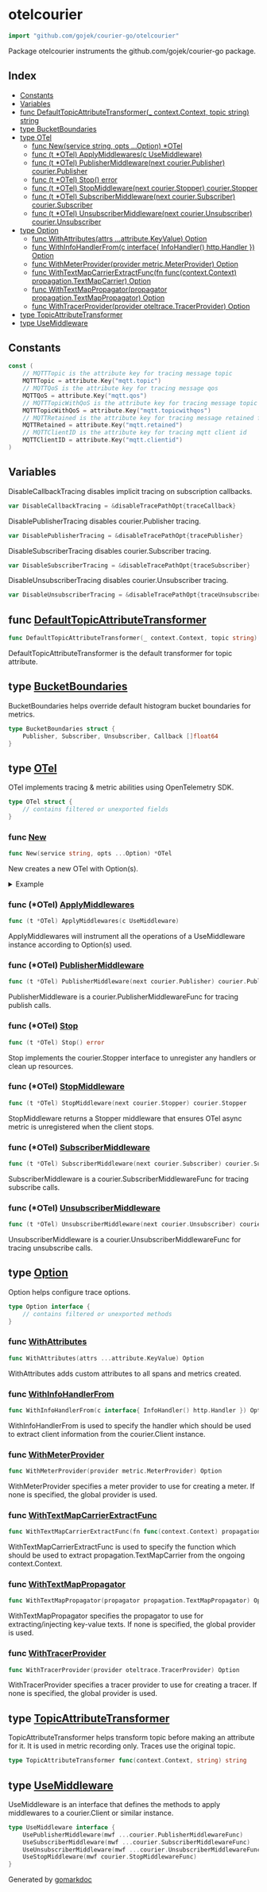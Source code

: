 <!-- Code generated by gomarkdoc. DO NOT EDIT -->

# otelcourier

```go
import "github.com/gojek/courier-go/otelcourier"
```

Package otelcourier instruments the github.com/gojek/courier\-go package.

## Index

- [Constants](#constants)
- [Variables](#variables)
- [func DefaultTopicAttributeTransformer\(\_ context.Context, topic string\) string](#DefaultTopicAttributeTransformer)
- [type BucketBoundaries](#BucketBoundaries)
- [type OTel](#OTel)
  - [func New\(service string, opts ...Option\) \*OTel](#New)
  - [func \(t \*OTel\) ApplyMiddlewares\(c UseMiddleware\)](#OTel.ApplyMiddlewares)
  - [func \(t \*OTel\) PublisherMiddleware\(next courier.Publisher\) courier.Publisher](#OTel.PublisherMiddleware)
  - [func \(t \*OTel\) Stop\(\) error](#OTel.Stop)
  - [func \(t \*OTel\) StopMiddleware\(next courier.Stopper\) courier.Stopper](#OTel.StopMiddleware)
  - [func \(t \*OTel\) SubscriberMiddleware\(next courier.Subscriber\) courier.Subscriber](#OTel.SubscriberMiddleware)
  - [func \(t \*OTel\) UnsubscriberMiddleware\(next courier.Unsubscriber\) courier.Unsubscriber](#OTel.UnsubscriberMiddleware)
- [type Option](#Option)
  - [func WithAttributes\(attrs ...attribute.KeyValue\) Option](#WithAttributes)
  - [func WithInfoHandlerFrom\(c interface\{ InfoHandler\(\) http.Handler \}\) Option](#WithInfoHandlerFrom)
  - [func WithMeterProvider\(provider metric.MeterProvider\) Option](#WithMeterProvider)
  - [func WithTextMapCarrierExtractFunc\(fn func\(context.Context\) propagation.TextMapCarrier\) Option](#WithTextMapCarrierExtractFunc)
  - [func WithTextMapPropagator\(propagator propagation.TextMapPropagator\) Option](#WithTextMapPropagator)
  - [func WithTracerProvider\(provider oteltrace.TracerProvider\) Option](#WithTracerProvider)
- [type TopicAttributeTransformer](#TopicAttributeTransformer)
- [type UseMiddleware](#UseMiddleware)


## Constants

<a name="MQTTTopic"></a>

```go
const (
    // MQTTTopic is the attribute key for tracing message topic
    MQTTTopic = attribute.Key("mqtt.topic")
    // MQTTQoS is the attribute key for tracing message qos
    MQTTQoS = attribute.Key("mqtt.qos")
    // MQTTTopicWithQoS is the attribute key for tracing message topic and qos together
    MQTTTopicWithQoS = attribute.Key("mqtt.topicwithqos")
    // MQTTRetained is the attribute key for tracing message retained flag
    MQTTRetained = attribute.Key("mqtt.retained")
    // MQTTClientID is the attribute key for tracing mqtt client id
    MQTTClientID = attribute.Key("mqtt.clientid")
)
```

## Variables

<a name="DisableCallbackTracing"></a>DisableCallbackTracing disables implicit tracing on subscription callbacks.

```go
var DisableCallbackTracing = &disableTracePathOpt{traceCallback}
```

<a name="DisablePublisherTracing"></a>DisablePublisherTracing disables courier.Publisher tracing.

```go
var DisablePublisherTracing = &disableTracePathOpt{tracePublisher}
```

<a name="DisableSubscriberTracing"></a>DisableSubscriberTracing disables courier.Subscriber tracing.

```go
var DisableSubscriberTracing = &disableTracePathOpt{traceSubscriber}
```

<a name="DisableUnsubscriberTracing"></a>DisableUnsubscriberTracing disables courier.Unsubscriber tracing.

```go
var DisableUnsubscriberTracing = &disableTracePathOpt{traceUnsubscriber}
```

<a name="DefaultTopicAttributeTransformer"></a>
## func [DefaultTopicAttributeTransformer](https://github.com/gojek/courier-go/blob/main/otelcourier/options.go#L69)

```go
func DefaultTopicAttributeTransformer(_ context.Context, topic string) string
```

DefaultTopicAttributeTransformer is the default transformer for topic attribute.

<a name="BucketBoundaries"></a>
## type [BucketBoundaries](https://github.com/gojek/courier-go/blob/main/otelcourier/options.go#L72-L74)

BucketBoundaries helps override default histogram bucket boundaries for metrics.

```go
type BucketBoundaries struct {
    Publisher, Subscriber, Unsubscriber, Callback []float64
}
```

<a name="OTel"></a>
## type [OTel](https://github.com/gojek/courier-go/blob/main/otelcourier/otel.go#L31-L45)

OTel implements tracing & metric abilities using OpenTelemetry SDK.

```go
type OTel struct {
    // contains filtered or unexported fields
}
```

<a name="New"></a>
### func [New](https://github.com/gojek/courier-go/blob/main/otelcourier/otel.go#L48)

```go
func New(service string, opts ...Option) *OTel
```

New creates a new OTel with Option\(s\).

<details><summary>Example</summary>
<p>



```go
tp := trace.NewTracerProvider()
defer tp.Shutdown(context.Background())

exporter, err := prometheus.New(
/* Add a non-default prometheus registry here with `prometheus.WithRegisterer` option, if needed. */
)
if err != nil {
	panic(err)
}
mp := metric.NewMeterProvider(metric.WithReader(exporter))

otel.SetTracerProvider(tp)
otel.SetMeterProvider(mp)
otel.SetTextMapPropagator(&propagation.TraceContext{})

metricLabelMapper := otelcourier.TopicAttributeTransformer(func(ctx context.Context, topic string) string {
	if strings.HasPrefix(topic, "test") {
		return "test"
	}

	return "other"
})

c, _ := courier.NewClient()
otelcourier.New(
	"service-name",
	// Use this to also track active connections.
	otelcourier.WithInfoHandlerFrom(c),
	metricLabelMapper,
).ApplyMiddlewares(c)

if err := c.Start(); err != nil {
	panic(err)
}

ctx, _ := signal.NotifyContext(context.Background(), os.Interrupt, os.Kill)

if err := c.Publish(
	context.Background(), "test-topic", "message", courier.QOSOne); err != nil {
	panic(err)
}

if err := c.Publish(
	context.Background(), "other-topic", "message", courier.QOSOne); err != nil {
	panic(err)
}

// Here, you can expose the metrics at /metrics endpoint for prometheus.DefaultRegisterer.

<-ctx.Done()

c.Stop()
```

</p>
</details>

<a name="OTel.ApplyMiddlewares"></a>
### func \(\*OTel\) [ApplyMiddlewares](https://github.com/gojek/courier-go/blob/main/otelcourier/otel.go#L86)

```go
func (t *OTel) ApplyMiddlewares(c UseMiddleware)
```

ApplyMiddlewares will instrument all the operations of a UseMiddleware instance according to Option\(s\) used.

<a name="OTel.PublisherMiddleware"></a>
### func \(\*OTel\) [PublisherMiddleware](https://github.com/gojek/courier-go/blob/main/otelcourier/publish.go#L23)

```go
func (t *OTel) PublisherMiddleware(next courier.Publisher) courier.Publisher
```

PublisherMiddleware is a courier.PublisherMiddlewareFunc for tracing publish calls.

<a name="OTel.Stop"></a>
### func \(\*OTel\) [Stop](https://github.com/gojek/courier-go/blob/main/otelcourier/stop.go#L6)

```go
func (t *OTel) Stop() error
```

Stop implements the courier.Stopper interface to unregister any handlers or clean up resources.

<a name="OTel.StopMiddleware"></a>
### func \(\*OTel\) [StopMiddleware](https://github.com/gojek/courier-go/blob/main/otelcourier/stop.go#L19)

```go
func (t *OTel) StopMiddleware(next courier.Stopper) courier.Stopper
```

StopMiddleware returns a Stopper middleware that ensures OTel async metric is unregistered when the client stops.

<a name="OTel.SubscriberMiddleware"></a>
### func \(\*OTel\) [SubscriberMiddleware](https://github.com/gojek/courier-go/blob/main/otelcourier/subscribe.go#L43)

```go
func (t *OTel) SubscriberMiddleware(next courier.Subscriber) courier.Subscriber
```

SubscriberMiddleware is a courier.SubscriberMiddlewareFunc for tracing subscribe calls.

<a name="OTel.UnsubscriberMiddleware"></a>
### func \(\*OTel\) [UnsubscriberMiddleware](https://github.com/gojek/courier-go/blob/main/otelcourier/unsubscribe.go#L22)

```go
func (t *OTel) UnsubscriberMiddleware(next courier.Unsubscriber) courier.Unsubscriber
```

UnsubscriberMiddleware is a courier.UnsubscriberMiddlewareFunc for tracing unsubscribe calls.

<a name="Option"></a>
## type [Option](https://github.com/gojek/courier-go/blob/main/otelcourier/options.go#L15)

Option helps configure trace options.

```go
type Option interface {
    // contains filtered or unexported methods
}
```

<a name="WithAttributes"></a>
### func [WithAttributes](https://github.com/gojek/courier-go/blob/main/otelcourier/options.go#L52)

```go
func WithAttributes(attrs ...attribute.KeyValue) Option
```

WithAttributes adds custom attributes to all spans and metrics created.

<a name="WithInfoHandlerFrom"></a>
### func [WithInfoHandlerFrom](https://github.com/gojek/courier-go/blob/main/otelcourier/options.go#L47)

```go
func WithInfoHandlerFrom(c interface{ InfoHandler() http.Handler }) Option
```

WithInfoHandlerFrom is used to specify the handler which should be used to extract client information from the courier.Client instance.

<a name="WithMeterProvider"></a>
### func [WithMeterProvider](https://github.com/gojek/courier-go/blob/main/otelcourier/options.go#L29)

```go
func WithMeterProvider(provider metric.MeterProvider) Option
```

WithMeterProvider specifies a meter provider to use for creating a meter. If none is specified, the global provider is used.

<a name="WithTextMapCarrierExtractFunc"></a>
### func [WithTextMapCarrierExtractFunc](https://github.com/gojek/courier-go/blob/main/otelcourier/options.go#L41)

```go
func WithTextMapCarrierExtractFunc(fn func(context.Context) propagation.TextMapCarrier) Option
```

WithTextMapCarrierExtractFunc is used to specify the function which should be used to extract propagation.TextMapCarrier from the ongoing context.Context.

<a name="WithTextMapPropagator"></a>
### func [WithTextMapPropagator](https://github.com/gojek/courier-go/blob/main/otelcourier/options.go#L35)

```go
func WithTextMapPropagator(propagator propagation.TextMapPropagator) Option
```

WithTextMapPropagator specifies the propagator to use for extracting/injecting key\-value texts. If none is specified, the global provider is used.

<a name="WithTracerProvider"></a>
### func [WithTracerProvider](https://github.com/gojek/courier-go/blob/main/otelcourier/options.go#L23)

```go
func WithTracerProvider(provider oteltrace.TracerProvider) Option
```

WithTracerProvider specifies a tracer provider to use for creating a tracer. If none is specified, the global provider is used.

<a name="TopicAttributeTransformer"></a>
## type [TopicAttributeTransformer](https://github.com/gojek/courier-go/blob/main/otelcourier/options.go#L19)

TopicAttributeTransformer helps transform topic before making an attribute for it. It is used in metric recording only. Traces use the original topic.

```go
type TopicAttributeTransformer func(context.Context, string) string
```

<a name="UseMiddleware"></a>
## type [UseMiddleware](https://github.com/gojek/courier-go/blob/main/otelcourier/otel.go#L23-L28)

UseMiddleware is an interface that defines the methods to apply middlewares to a courier.Client or similar instance.

```go
type UseMiddleware interface {
    UsePublisherMiddleware(mwf ...courier.PublisherMiddlewareFunc)
    UseSubscriberMiddleware(mwf ...courier.SubscriberMiddlewareFunc)
    UseUnsubscriberMiddleware(mwf ...courier.UnsubscriberMiddlewareFunc)
    UseStopMiddleware(mwf courier.StopMiddlewareFunc)
}
```

Generated by [gomarkdoc](https://github.com/princjef/gomarkdoc)
